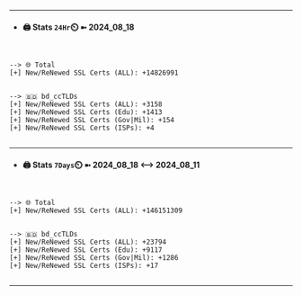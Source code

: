 

---
- #### 🖨️ **Stats** `24Hr`⏲️ ➼ 2024_08_18
```console


--> 🌐 Total
[+] New/ReNewed SSL Certs (ALL): +14826991


--> 🇧🇩 bd_ccTLDs
[+] New/ReNewed SSL Certs (ALL): +3158
[+] New/ReNewed SSL Certs (Edu): +1413
[+] New/ReNewed SSL Certs (Gov|Mil): +154
[+] New/ReNewed SSL Certs (ISPs): +4


```

---
- #### 🖨️ **Stats** `7Days`⏲️ ➼ 2024_08_18 <--> 2024_08_11
```console


--> 🌐 Total
[+] New/ReNewed SSL Certs (ALL): +146151309


--> 🇧🇩 bd_ccTLDs
[+] New/ReNewed SSL Certs (ALL): +23794
[+] New/ReNewed SSL Certs (Edu): +9117
[+] New/ReNewed SSL Certs (Gov|Mil): +1286
[+] New/ReNewed SSL Certs (ISPs): +17


```

---

